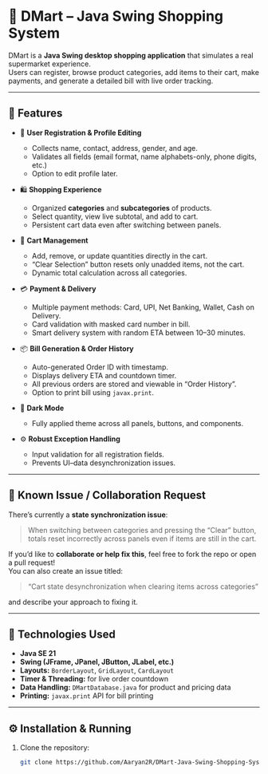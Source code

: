 # 🛒 DMart – Java Swing Shopping System  

DMart is a **Java Swing desktop shopping application** that simulates a real supermarket experience.  
Users can register, browse product categories, add items to their cart, make payments, and generate a detailed bill with live order tracking.

---

## 🚀 Features
- 🧍 **User Registration & Profile Editing**
  - Collects name, contact, address, gender, and age.
  - Validates all fields (email format, name alphabets-only, phone digits, etc.)
  - Option to edit profile later.

- 🛍️ **Shopping Experience**
  - Organized **categories** and **subcategories** of products.
  - Select quantity, view live subtotal, and add to cart.
  - Persistent cart data even after switching between panels.

- 🧾 **Cart Management**
  - Add, remove, or update quantities directly in the cart.
  - “Clear Selection” button resets only unadded items, not the cart.
  - Dynamic total calculation across all categories.

- 💳 **Payment & Delivery**
  - Multiple payment methods: Card, UPI, Net Banking, Wallet, Cash on Delivery.
  - Card validation with masked card number in bill.
  - Smart delivery system with random ETA between 10–30 minutes.

- 📦 **Bill Generation & Order History**
  - Auto-generated Order ID with timestamp.
  - Displays delivery ETA and countdown timer.
  - All previous orders are stored and viewable in “Order History”.
  - Option to print bill using `javax.print`.

- 🌙 **Dark Mode**
  - Fully applied theme across all panels, buttons, and components.

- ⚙️ **Robust Exception Handling**
  - Input validation for all registration fields.
  - Prevents UI–data desynchronization issues.

---

## 🧠 Known Issue / Collaboration Request
There’s currently a **state synchronization issue**:  
> When switching between categories and pressing the “Clear” button, totals reset incorrectly across panels even if items are still in the cart.

If you’d like to **collaborate or help fix this**, feel free to fork the repo or open a pull request!  
You can also create an issue titled:
> “Cart state desynchronization when clearing items across categories”

and describe your approach to fixing it.

---

## 🧩 Technologies Used
- **Java SE 21**
- **Swing (JFrame, JPanel, JButton, JLabel, etc.)**
- **Layouts:** `BorderLayout`, `GridLayout`, `CardLayout`
- **Timer & Threading:** for live order countdown
- **Data Handling:** `DMartDatabase.java` for product and pricing data
- **Printing:** `javax.print` API for bill printing

---

## ⚙️ Installation & Running
1. Clone the repository:
   ```bash
   git clone https://github.com/Aaryan2R/DMart-Java-Swing-Shopping-System.git
